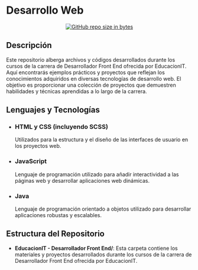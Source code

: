 # Desarrollo Web

<div align="center"> 
  
[![GitHub repo size in bytes](https://img.shields.io/github/repo-size/LRondinelli04/Desarrollo_Web)](https://github.com/LRondinelli04/Desarrollo_Web)

</div> 

## Descripción

Este repositorio alberga archivos y códigos desarrollados durante los cursos de la carrera de Desarrollador Front End ofrecida por EducacionIT. Aquí encontrarás ejemplos prácticos y proyectos que reflejan los conocimientos adquiridos en diversas tecnologías de desarrollo web. El objetivo es proporcionar una colección de proyectos que demuestren habilidades y técnicas aprendidas a lo largo de la carrera.

## Lenguajes y Tecnologías

- ### HTML y CSS (incluyendo SCSS)
    Utilizados para la estructura y el diseño de las interfaces de usuario en los proyectos web.

- ### JavaScript
    Lenguaje de programación utilizado para añadir interactividad a las páginas web y desarrollar aplicaciones web dinámicas.

- ### Java
    Lenguaje de programación orientado a objetos utilizado para desarrollar aplicaciones robustas y escalables.

## Estructura del Repositorio

- **EducacionIT - Desarrollador Front End/**: Esta carpeta contiene los materiales y proyectos desarrollados durante los cursos de la carrera de Desarrollador Front End ofrecida por EducacionIT.
